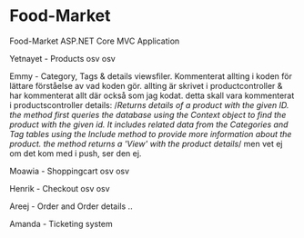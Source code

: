 # Food-Market
Food-Market ASP.NET Core MVC Application

Yetnayet - Products osv osv

Emmy - Category, Tags & details viewsfiler. Kommenterat allting i koden för lättare förståelse av vad koden gör. allting är skrivet i productcontroller & har kommenterat allt där också som jag kodat.
detta skall vara kommenterat i productscontroller details:
/*Returns details of a product with the given ID. the method first queries the database using the
          Context object to find the product with the given id. It includes related data 
          from the Categories and Tag
          tables using the Include method to provide more information about the product.
        the method returns a 'View' with the product details*/
men vet ej om det kom med i push, ser den ej.

Moawia - Shoppingcart osv osv

Henrik - Checkout osv osv

Areej - Order and Order details ..

Amanda - Ticketing system
